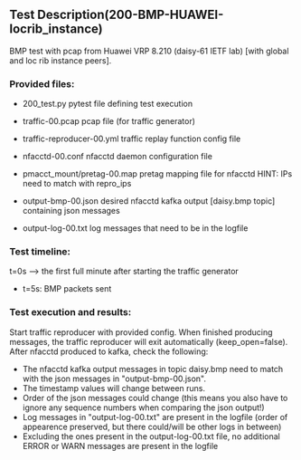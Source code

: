 ## Test Description(200-BMP-HUAWEI-locrib_instance)

BMP test with pcap from Huawei VRP 8.210 (daisy-61 IETF lab) [with global and loc rib instance peers].

### Provided files:

- 200_test.py                               pytest file defining test execution

- traffic-00.pcap                           pcap file (for traffic generator)
- traffic-reproducer-00.yml                 traffic replay function config file

- nfacctd-00.conf                           nfacctd daemon configuration file

- pmacct_mount/pretag-00.map                pretag mapping file for nfacctd              HINT: IPs need to match with repro_ips

- output-bmp-00.json                        desired nfacctd kafka output [daisy.bmp topic] containing json messages
- output-log-00.txt                         log messages that need to be in the logfile

### Test timeline:

t=0s --> the first full minute after starting the traffic generator

- t=5s: BMP packets sent 

### Test execution and results:

Start traffic reproducer with provided config. When finished producing messages, the traffic reproducer will exit automatically (keep_open=false). 
After nfacctd produced to kafka, check the following:

- The nfacctd kafka output messages in topic daisy.bmp need to match with  the json messages in "output-bmp-00.json".
- The timestamp values will change between runs.
- Order of the json messages could change (this means you also have to ignore any sequence numbers when comparing the json output!)
- Log messages in "output-log-00.txt" are present in the logfile (order of appearence preserved, but there could/will be other logs in between)
- Excluding the ones present in the output-log-00.txt file, no additional ERROR or WARN messages are present in the logfile
